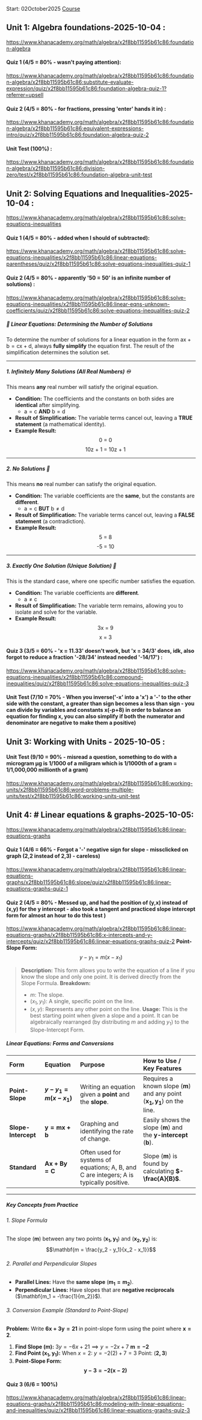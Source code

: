 Start: 02October2025
[Course](https://www.khanacademy.org/math/algebra)

## Unit 1: Algebra foundations-2025-10-04 :
https://www.khanacademy.org/math/algebra/x2f8bb11595b61c86:foundation-algebra
#### Quiz 1 (4/5 = 80% - wasn't paying attention):
https://www.khanacademy.org/math/algebra/x2f8bb11595b61c86:foundation-algebra/x2f8bb11595b61c86:substitute-evaluate-expression/quiz/x2f8bb11595b61c86:foundation-algebra-quiz-1?referrer=upsell
#### Quiz 2 (4/5 = 80% - for fractions, pressing 'enter' hands it in) :
https://www.khanacademy.org/math/algebra/x2f8bb11595b61c86:foundation-algebra/x2f8bb11595b61c86:equivalent-expressions-intro/quiz/x2f8bb11595b61c86:foundation-algebra-quiz-2
#### Unit Test (100%) :
https://www.khanacademy.org/math/algebra/x2f8bb11595b61c86:foundation-algebra/x2f8bb11595b61c86:division-zero/test/x2f8bb11595b61c86:foundation-algebra-unit-test
## Unit 2: Solving Equations and Inequalities-2025-10-04 :
https://www.khanacademy.org/math/algebra/x2f8bb11595b61c86:solve-equations-inequalities
#### Quiz 1 (4/5 = 80% - added when I should of subtracted):
https://www.khanacademy.org/math/algebra/x2f8bb11595b61c86:solve-equations-inequalities/x2f8bb11595b61c86:linear-equations-parentheses/quiz/x2f8bb11595b61c86:solve-equations-inequalities-quiz-1
#### Quiz 2 (4/5 = 80% - apparently '50 = 50' is an infinite number of solutions) :
https://www.khanacademy.org/math/algebra/x2f8bb11595b61c86:solve-equations-inequalities/x2f8bb11595b61c86:linear-eqns-unknown-coefficients/quiz/x2f8bb11595b61c86:solve-equations-inequalities-quiz-2
##### 🎯 Linear Equations: Determining the Number of Solutions

To determine the number of solutions for a linear equation in the form $\text{ax} + \text{b} = \text{cx} + \text{d}$, always **fully simplify** the equation first. The result of the simplification determines the solution set.

---

##### 1. Infinitely Many Solutions (All Real Numbers) ♾️

This means **any** real number will satisfy the original equation.

* **Condition:** The coefficients and the constants on both sides are **identical** after simplifying.
    * $\text{a} = \text{c}$ **AND** $\text{b} = \text{d}$
* **Result of Simplification:** The variable terms cancel out, leaving a **TRUE statement** (a mathematical identity).
* **Example Result:**
    $$\text{0 = 0}$$
    $$\text{10z + 1 = 10z + 1}$$

---

##### 2. No Solutions 🚫

This means **no** real number can satisfy the original equation.

* **Condition:** The variable coefficients are the **same**, but the constants are **different**.
    * $\text{a} = \text{c}$ **BUT** $\text{b} \ne \text{d}$
* **Result of Simplification:** The variable terms cancel out, leaving a **FALSE statement** (a contradiction).
* **Example Result:**
    $$\text{5 = 8}$$
    $$\text{-5 = 10}$$

---

##### 3. Exactly One Solution (Unique Solution) 🎯

This is the standard case, where one specific number satisfies the equation.

* **Condition:** The variable coefficients are **different**.
    * $\text{a} \ne \text{c}$
* **Result of Simplification:** The variable term remains, allowing you to isolate and solve for the variable.
* **Example Result:**
    $$\text{3x = 9}$$
    $$\text{x = 3}$$
#### Quiz 3 (3/5 = 60% - 'x = 11.33' doesn't work, but 'x = 34/3' does, idk, also forgot to reduce a fraction '-28/34' instead needed '-14/17') :
https://www.khanacademy.org/math/algebra/x2f8bb11595b61c86:solve-equations-inequalities/x2f8bb11595b61c86:compound-inequalities/quiz/x2f8bb11595b61c86:solve-equations-inequalities-quiz-3
#### Unit Test (7/10 = 70% - When you inverse('-x' into a 'x') a '-' to the other side with the constant, a greater than sign becomes a less than sign - you can divide by variables and constants x(-p+8) in order to balance an equation for finding x, you can also simplify if both the numerator and denominator are negative to make them a positive)
## Unit 3: Working with Units - 2025-10-05 :
#### Unit Test (9/10 = 90% - misread a question, something to do with a microgram μg is 1/1000 of a miligram which is 1/1000th of a gram = 1/1,000,000 millionth of a gram)
https://www.khanacademy.org/math/algebra/x2f8bb11595b61c86:working-units/x2f8bb11595b61c86:word-problems-multiple-units/test/x2f8bb11595b61c86:working-units-unit-test
## Unit 4: # Linear equations & graphs-2025-10-05:
https://www.khanacademy.org/math/algebra/x2f8bb11595b61c86:linear-equations-graphs
#### Quiz 1 (4/6 = 66% - Forgot a '-' negative sign for slope - missclicked on graph (2,2 instead of 2,3) - careless)
https://www.khanacademy.org/math/algebra/x2f8bb11595b61c86:linear-equations-graphs/x2f8bb11595b61c86:slope/quiz/x2f8bb11595b61c86:linear-equations-graphs-quiz-1
#### Quiz 2 (4/5 = 80% - Messed up, and had the position of (y,x) instead of (x,y) for the y intercept - also took a tangent and practiced slope intercept form for almost an hour to do this test )
https://www.khanacademy.org/math/algebra/x2f8bb11595b61c86:linear-equations-graphs/x2f8bb11595b61c86:x-intercepts-and-y-intercepts/quiz/x2f8bb11595b61c86:linear-equations-graphs-quiz-2
**Point-Slope Form:**
$$y - y_1 = m(x - x_1)$$
> **Description:** This form allows you to write the equation of a line if you know the slope and only one point. It is derived directly from the Slope Formula.
> **Breakdown:**
> * $m$: The slope.
> * $(x_1, y_1)$: A single, specific point on the line.
> * $(x, y)$: Represents any other point on the line.
> **Usage:** This is the best starting point when given a slope and a point. It can be algebraically rearranged (by distributing $m$ and adding $y_1$) to the Slope-Intercept Form.
##### Linear Equations: Forms and Conversions

| Form | Equation | Purpose | How to Use / Key Features |
| :--- | :--- | :--- | :--- |
| **Point-Slope** | **$y - y_1 = m(x - x_1)$** | Writing an equation given a **point** and the **slope**. | Requires a known slope ($\mathbf{m}$) and any point ($\mathbf{x_1, y_1}$) on the line. |
| **Slope-Intercept**| $\mathbf{y = mx + b}$ | Graphing and identifying the rate of change. | Easily shows the slope ($\mathbf{m}$) and the **y-intercept** ($\mathbf{b}$). |
| **Standard** | $\mathbf{Ax + By = C}$ | Often used for systems of equations; A, B, and C are integers; A is typically positive. | Slope ($\mathbf{m}$) is found by calculating **$-\frac{A}{B}$**. |

---

##### Key Concepts from Practice

###### 1. Slope Formula
The slope ($\mathbf{m}$) between any two points $(\mathbf{x_1, y_1})$ and $(\mathbf{x_2, y_2})$ is:
$$\mathbf{m = \frac{y_2 - y_1}{x_2 - x_1}}$$

###### 2. Parallel and Perpendicular Slopes
* **Parallel Lines:** Have the **same slope** ($\mathbf{m_1 = m_2}$).
* **Perpendicular Lines:** Have slopes that are **negative reciprocals** ($\mathbf{m_1 = -\frac{1}{m_2}}$).

###### 3. Conversion Example (Standard to Point-Slope)
**Problem:** Write $\mathbf{6x + 3y = 21}$ in point-slope form using the point where $\mathbf{x=2}$.

1.  **Find Slope ($\mathbf{m}$):**
    $3y = -6x + 21 \implies y = -2x + 7$
    $\mathbf{m = -2}$
2.  **Find Point $(\mathbf{x_1, y_1})$:**
    When $x=2$: $y = -2(2) + 7 = 3$
    Point: $(\mathbf{2, 3})$
3.  **Point-Slope Form:**
    $$\mathbf{y - 3 = -2(x - 2)}$$
#### Quiz 3 (6/6 = 100%)
https://www.khanacademy.org/math/algebra/x2f8bb11595b61c86:linear-equations-graphs/x2f8bb11595b61c86:modeling-with-linear-equations-and-inequalities/quiz/x2f8bb11595b61c86:linear-equations-graphs-quiz-3































